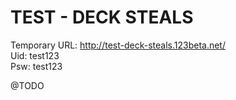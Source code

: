 # TEST - DECK STEALS #

Temporary URL:
http://test-deck-steals.123beta.net/<br/>
Uid: test123<br/>
Psw: test123

@TODO